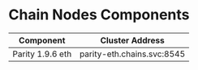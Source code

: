 # Chain Nodes Components

| Component               |   Cluster Address              | 
| ----------------------- | ------------------------------ |
| Parity 1.9.6 eth        | parity-eth.chains.svc:8545     |